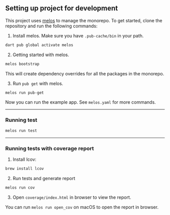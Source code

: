 ## Setting up project for development

This project uses [melos](https://melos.invertase.dev/) to manage the monorepo. To get started, clone the repository
and run the following commands:

1. Install melos. Make sure you have `.pub-cache/bin` in your path.

```bash
dart pub global activate melos
```

2. Getting started with melos.

```bash
melos bootstrap
```

This will create dependency overrides for all the packages in the monorepo.

3. Run `pub get` with melos.

```bash
melos run pub-get
```

Now you can run the example app. See `melos.yaml` for more commands.

---

### Running test

```bash
melos run test
```

---

### Running tests with coverage report

1. Install lcov:

```bash
brew install lcov
```

2. Run tests and generate report

```bash
melos run cov
```

3. Open `coverage/index.html` in browser to view the report.

You can run `melos run open_cov` on macOS to open the report in browser.